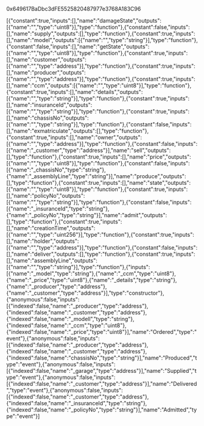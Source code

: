 0x649617BaDbc3dFE5525820487977e3768A183C96

[{"constant":true,"inputs":[],"name":"damageState","outputs":[{"name":"","type":"uint8"}],"type":"function"},{"constant":false,"inputs":[],"name":"supply","outputs":[],"type":"function"},{"constant":true,"inputs":[],"name":"model","outputs":[{"name":"","type":"string"}],"type":"function"},{"constant":false,"inputs":[],"name":"getState","outputs":[{"name":"","type":"uint8"}],"type":"function"},{"constant":true,"inputs":[],"name":"customer","outputs":[{"name":"","type":"address"}],"type":"function"},{"constant":true,"inputs":[],"name":"producer","outputs":[{"name":"","type":"address"}],"type":"function"},{"constant":true,"inputs":[],"name":"ccm","outputs":[{"name":"","type":"uint8"}],"type":"function"},{"constant":true,"inputs":[],"name":"details","outputs":[{"name":"","type":"string"}],"type":"function"},{"constant":true,"inputs":[],"name":"insuranceId","outputs":[{"name":"","type":"string"}],"type":"function"},{"constant":true,"inputs":[],"name":"chassisNo","outputs":[{"name":"","type":"string"}],"type":"function"},{"constant":false,"inputs":[],"name":"exmatriculate","outputs":[],"type":"function"},{"constant":true,"inputs":[],"name":"owner","outputs":[{"name":"","type":"address"}],"type":"function"},{"constant":false,"inputs":[{"name":"_customer","type":"address"}],"name":"sell","outputs":[],"type":"function"},{"constant":true,"inputs":[],"name":"price","outputs":[{"name":"","type":"uint8"}],"type":"function"},{"constant":false,"inputs":[{"name":"_chassisNo","type":"string"},{"name":"_assemblyLine","type":"string"}],"name":"produce","outputs":[],"type":"function"},{"constant":true,"inputs":[],"name":"state","outputs":[{"name":"","type":"uint8"}],"type":"function"},{"constant":true,"inputs":[],"name":"policyNo","outputs":[{"name":"","type":"string"}],"type":"function"},{"constant":false,"inputs":[{"name":"_insuranceId","type":"string"},{"name":"_policyNo","type":"string"}],"name":"admit","outputs":[],"type":"function"},{"constant":true,"inputs":[],"name":"creationTime","outputs":[{"name":"","type":"uint256"}],"type":"function"},{"constant":true,"inputs":[],"name":"holder","outputs":[{"name":"","type":"address"}],"type":"function"},{"constant":false,"inputs":[],"name":"deliver","outputs":[],"type":"function"},{"constant":true,"inputs":[],"name":"assemblyLine","outputs":[{"name":"","type":"string"}],"type":"function"},{"inputs":[{"name":"_model","type":"string"},{"name":"_ccm","type":"uint8"},{"name":"_price","type":"uint8"},{"name":"_details","type":"string"},{"name":"_producer","type":"address"},{"name":"_customer","type":"address"}],"type":"constructor"},{"anonymous":false,"inputs":[{"indexed":false,"name":"_producer","type":"address"},{"indexed":false,"name":"_customer","type":"address"},{"indexed":false,"name":"_modell","type":"string"},{"indexed":false,"name":"_ccm","type":"uint8"},{"indexed":false,"name":"_price","type":"uint8"}],"name":"Ordered","type":"event"},{"anonymous":false,"inputs":[{"indexed":false,"name":"_producer","type":"address"},{"indexed":false,"name":"_customer","type":"address"},{"indexed":false,"name":"chassisNo","type":"string"}],"name":"Produced","type":"event"},{"anonymous":false,"inputs":[{"indexed":false,"name":"_garage","type":"address"}],"name":"Supplied","type":"event"},{"anonymous":false,"inputs":[{"indexed":false,"name":"_customer","type":"address"}],"name":"Delivered","type":"event"},{"anonymous":false,"inputs":[{"indexed":false,"name":"_customer","type":"address"},{"indexed":false,"name":"_insuranceId","type":"string"},{"indexed":false,"name":"_policyNo","type":"string"}],"name":"Admitted","type":"event"}]
